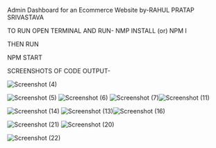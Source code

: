 Admin Dashboard for an Ecommerce Website 
by-RAHUL PRATAP SRIVASTAVA

TO RUN OPEN TERMINAL AND RUN-
NMP INSTALL (or) NPM I

THEN RUN

NPM START

SCREENSHOTS OF CODE OUTPUT-


![Screenshot (4)](https://github.com/rahulps-gif/dashboard-admin/assets/78335805/931c11ee-265d-4f1c-9ca0-06597997e2f1)

![Screenshot (5)](https://github.com/rahulps-gif/dashboard-admin/assets/78335805/fcae4a0d-8e9d-4e0c-974d-6e6a9da6a9be)
![Screenshot (6)](https://github.com/rahulps-gif/dashboard-admin/assets/78335805/d7bd256b-c308-4a8a-9a8a-732bde4d28ce)
![Screenshot (7)](https://github.com/rahulps-gif/dashboard-admin/assets/78335805/a22770b4-e280-427d-ad96-04e01b393da9)![Screenshot (11)](https://github.com/rahulps-gif/dashboard-admin/assets/78335805/c55ceeb6-12b0-43ce-b6d4-79dfdbff2ade)

![Screenshot (14)](https://github.com/rahulps-gif/dashboard-admin/assets/78335805/db5973e6-a065-479b-ae2b-791e21c4d32c)
![Screenshot (13)](https://github.com/rahulps-gif/dashboard-admin/assets/78335805/deec2bc3-ec00-4b4f-9eb3-153f23865bc0)![Screenshot (16)](https://github.com/rahulps-gif/dashboard-admin/assets/78335805/c29ba813-3af2-45c8-8112-cbbe51ffae03)

![Screenshot (21)](https://github.com/rahulps-gif/dashboard-admin/assets/78335805/2463685e-7455-4a38-858b-2a4335448d4b)
![Screenshot (20)](https://github.com/rahulps-gif/dashboard-admin/assets/78335805/643745ba-aadd-4412-998c-59edf9cf0405)


![Screenshot (22)](https://github.com/rahulps-gif/dashboard-admin/assets/78335805/11c2dc52-1813-432a-bf81-2983a75f0bc3)
